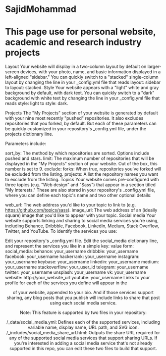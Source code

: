 # SajidMohammad
# This page use for personal website, academic and research industry projects 
Layout
Your website will display in a two-column layout by default on larger-screen devices, with your photo, name, and basic information displayed in a left-aligned "sidebar." You can quickly switch to a "stacked" single-column layout by changing the line in your _config.yml file that reads layout: sidebar to layout: stacked.
Style
Your website appears with a "light" white and gray background by default, with dark text. You can quickly switch to a "dark" background with white text by changing the line in your _config.yml file that reads style: light to style: dark.

Projects
The "My Projects" section of your website is generated by default with your nine most recently "pushed" repositories. It also excludes repositories that you forked, by default. But each of these parameters can be quickly customized in your repository's _config.yml file, under the projects dictionary line.

Parameters include:

sort_by: The method by which repositories are sorted. Options include pushed and stars.
limit: The maximum number of repositories that will be displayed in the "My Projects" section of your website. Out of the box, this number is set to 9.
exclude:
forks: When true, repositories you've forked will be excluded from the listing.
projects: A list the repository names you want to exclude from the listing.
Topics
Your website comes pre-configured with three topics (e.g. "Web design" and "Sass") that appear in a section titled "My Interests." These are also stored in your repository's _config.yml file, where you can define each topic's name and two other optional details:

web_url: The web address you'd like to your topic to link to (e.g. https://github.com/topics/sass).
image_url: The web address of an (ideally square) image that you'd like to appear with your topic.
Social media
Your website supports linking and sharing to social media services you're using, including Behance, Dribbble, Facebook, LinkedIn, Medium, Stack Overflow, Twitter, and YouTube. To identify the services you use:

Edit your repository's _config.yml file.
Edit the social_media dictionary line, and represent the services you like in a simple key: value form:
social_media:
  behance: your_username
  dribbble: your_username  
  facebook: your_username
  hackerrank: your_username
  instagram: your_username
  keybase: your_username
  linkedin: your_username
  medium: your_username
  stackoverflow: your_user_id
  telegram: your_username
  twitter: your_username
  unsplash: your_username
  vk: your_username
  website: http://your_website_url
  youtube: your_username
Links to your profile for each of the services you define will appear in the <header> of your website, appended to your bio. And if those services support sharing, any blog posts that you publish will include links to share that post using each social media service.

Note: This feature is supported by two files in your repository:

/_data/social_media.yml: Defines each of the supported services, including variable name, display name, URL path, and SVG icon.
/_includes/social_media_share_url.html: Outputs the share URL required for any of the supported social media services that support sharing URLs.
If you're interested in adding a social media service that's not already supported in this repo, you can edit these two files to build that support.

